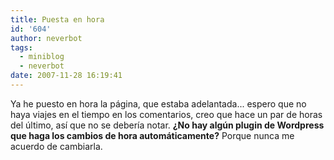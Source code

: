 ```yaml
---
title: Puesta en hora
id: '604'
author: neverbot
tags:
  - miniblog
  - neverbot
date: 2007-11-28 16:19:41
---
```


Ya he puesto en hora la página, que estaba adelantada... espero que no haya viajes en el tiempo en los comentarios, creo que hace un par de horas del último, así que no se debería notar. **¿No hay algún plugin de Wordpress que haga los cambios de hora automáticamente?** Porque nunca me acuerdo de cambiarla.